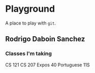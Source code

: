 # Playground
A place to play with `git`.

## Rodrigo Daboin Sanchez

### Classes I'm taking
CS 121
CS 207
Expos 40
Portuguese 11S

